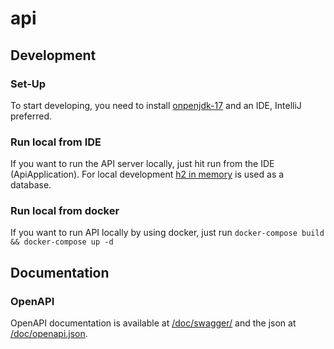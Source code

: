 api
===

## Development

### Set-Up

To start developing, you need to install [onpenjdk-17](https://openjdk.java.net/projects/jdk/17/) and an IDE, IntelliJ preferred.

### Run local from IDE

If you want to run the API server locally, just hit run from the IDE (ApiApplication).
For local development [h2 in memory](https://www.h2database.com/html/main.html) is used as a database.

### Run local from docker

If you want to run API locally by using docker, just run `docker-compose build && docker-compose up -d`

## Documentation

### OpenAPI

OpenAPI documentation is available at [/doc/swagger/](http://localhost:8080/doc/swagger) and the json at [/doc/openapi.json](http://localhost:8080/doc/openapi.json).
